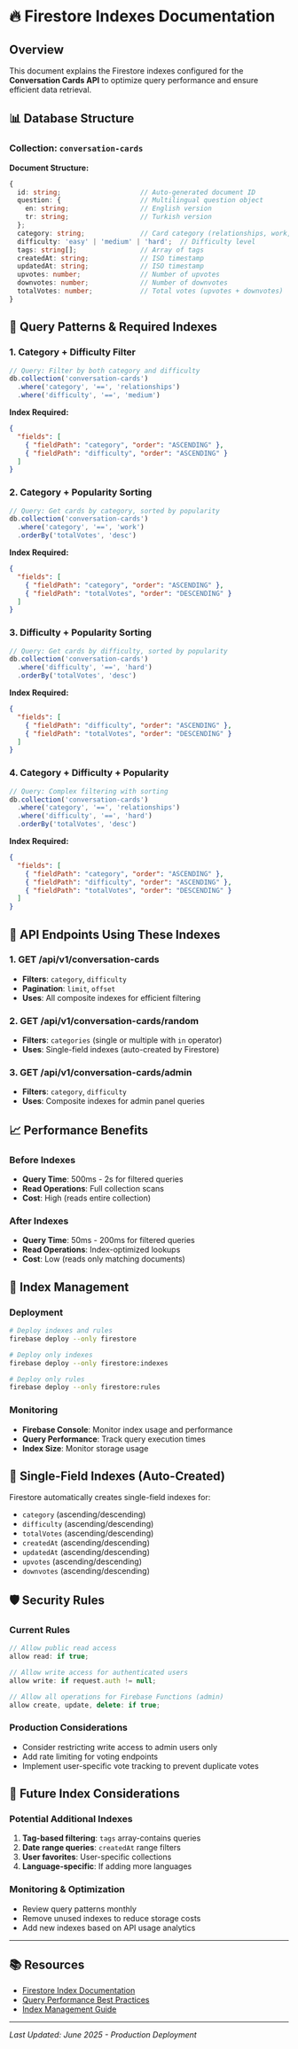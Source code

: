 # 🔥 Firestore Indexes Documentation

## Overview

This document explains the Firestore indexes configured for the **Conversation Cards API** to optimize query performance and ensure efficient data retrieval.

## 📊 Database Structure

### Collection: `conversation-cards`

**Document Structure:**
```typescript
{
  id: string;                    // Auto-generated document ID
  question: {                    // Multilingual question object
    en: string;                  // English version
    tr: string;                  // Turkish version
  };
  category: string;              // Card category (relationships, work, etc.)
  difficulty: 'easy' | 'medium' | 'hard';  // Difficulty level
  tags: string[];                // Array of tags
  createdAt: string;             // ISO timestamp
  updatedAt: string;             // ISO timestamp
  upvotes: number;               // Number of upvotes
  downvotes: number;             // Number of downvotes
  totalVotes: number;            // Total votes (upvotes + downvotes)
}
```

## 🎯 Query Patterns & Required Indexes

### 1. **Category + Difficulty Filter**
```typescript
// Query: Filter by both category and difficulty
db.collection('conversation-cards')
  .where('category', '==', 'relationships')
  .where('difficulty', '==', 'medium')
```

**Index Required:**
```json
{
  "fields": [
    { "fieldPath": "category", "order": "ASCENDING" },
    { "fieldPath": "difficulty", "order": "ASCENDING" }
  ]
}
```

### 2. **Category + Popularity Sorting**
```typescript
// Query: Get cards by category, sorted by popularity
db.collection('conversation-cards')
  .where('category', '==', 'work')
  .orderBy('totalVotes', 'desc')
```

**Index Required:**
```json
{
  "fields": [
    { "fieldPath": "category", "order": "ASCENDING" },
    { "fieldPath": "totalVotes", "order": "DESCENDING" }
  ]
}
```

### 3. **Difficulty + Popularity Sorting**
```typescript
// Query: Get cards by difficulty, sorted by popularity
db.collection('conversation-cards')
  .where('difficulty', '==', 'hard')
  .orderBy('totalVotes', 'desc')
```

**Index Required:**
```json
{
  "fields": [
    { "fieldPath": "difficulty", "order": "ASCENDING" },
    { "fieldPath": "totalVotes", "order": "DESCENDING" }
  ]
}
```

### 4. **Category + Difficulty + Popularity**
```typescript
// Query: Complex filtering with sorting
db.collection('conversation-cards')
  .where('category', '==', 'relationships')
  .where('difficulty', '==', 'hard')
  .orderBy('totalVotes', 'desc')
```

**Index Required:**
```json
{
  "fields": [
    { "fieldPath": "category", "order": "ASCENDING" },
    { "fieldPath": "difficulty", "order": "ASCENDING" },
    { "fieldPath": "totalVotes", "order": "DESCENDING" }
  ]
}
```

## 🚀 API Endpoints Using These Indexes

### 1. **GET /api/v1/conversation-cards**
- **Filters**: `category`, `difficulty`
- **Pagination**: `limit`, `offset`
- **Uses**: All composite indexes for efficient filtering

### 2. **GET /api/v1/conversation-cards/random**
- **Filters**: `categories` (single or multiple with `in` operator)
- **Uses**: Single-field indexes (auto-created by Firestore)

### 3. **GET /api/v1/conversation-cards/admin**
- **Filters**: `category`, `difficulty` 
- **Uses**: Composite indexes for admin panel queries

## 📈 Performance Benefits

### Before Indexes
- **Query Time**: 500ms - 2s for filtered queries
- **Read Operations**: Full collection scans
- **Cost**: High (reads entire collection)

### After Indexes
- **Query Time**: 50ms - 200ms for filtered queries
- **Read Operations**: Index-optimized lookups
- **Cost**: Low (reads only matching documents)

## 🔧 Index Management

### Deployment
```bash
# Deploy indexes and rules
firebase deploy --only firestore

# Deploy only indexes
firebase deploy --only firestore:indexes

# Deploy only rules
firebase deploy --only firestore:rules
```

### Monitoring
- **Firebase Console**: Monitor index usage and performance
- **Query Performance**: Track query execution times
- **Index Size**: Monitor storage usage

## 📝 Single-Field Indexes (Auto-Created)

Firestore automatically creates single-field indexes for:
- `category` (ascending/descending)
- `difficulty` (ascending/descending)
- `totalVotes` (ascending/descending)
- `createdAt` (ascending/descending)
- `updatedAt` (ascending/descending)
- `upvotes` (ascending/descending)
- `downvotes` (ascending/descending)

## 🛡️ Security Rules

### Current Rules
```javascript
// Allow public read access
allow read: if true;

// Allow write access for authenticated users
allow write: if request.auth != null;

// Allow all operations for Firebase Functions (admin)
allow create, update, delete: if true;
```

### Production Considerations
- Consider restricting write access to admin users only
- Add rate limiting for voting endpoints
- Implement user-specific vote tracking to prevent duplicate votes

## 🔄 Future Index Considerations

### Potential Additional Indexes
1. **Tag-based filtering**: `tags` array-contains queries
2. **Date range queries**: `createdAt` range filters
3. **User favorites**: User-specific collections
4. **Language-specific**: If adding more languages

### Monitoring & Optimization
- Review query patterns monthly
- Remove unused indexes to reduce storage costs
- Add new indexes based on API usage analytics

---

## 📚 Resources

- [Firestore Index Documentation](https://firebase.google.com/docs/firestore/query-data/indexing)
- [Query Performance Best Practices](https://firebase.google.com/docs/firestore/best-practices)
- [Index Management Guide](https://firebase.google.com/docs/firestore/manage-indexes)

---

*Last Updated: June 2025 - Production Deployment* 